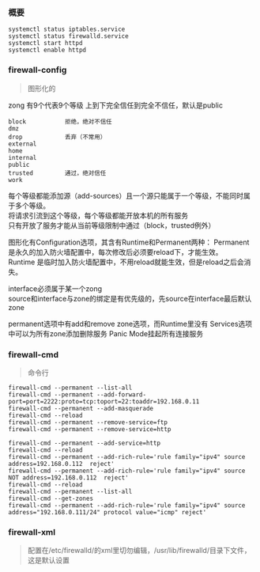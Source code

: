 ### 概要
    systemctl status iptables.service
    systemctl status firewalld.service
    systemctl start httpd
    systemctl enable httpd
### firewall-config
> 图形化的

zong 有9个代表9个等级 上到下完全信任到完全不信任，默认是public
    
    block           拒绝，绝对不信任
    dmz
    drop            丢弃（不常用）
    external
    home
    internal
    public
    trusted         通过，绝对信任
    work

每个等级都能添加源（add-sources）且一个源只能属于一个等级，不能同时属于多个等级。  
将请求引流到这个等级，每个等级都能开放本机的所有服务  
只有开放了服务才能从当前等级限制中通过（block，trusted例外）

图形化有Configuration选项，其含有Runtime和Permanent两种： 
Permanent 是永久的加入防火墙配置中，每次修改后必须要reload下，才能生效。    
Runtime 是临时加入防火墙配置中，不用reload就能生效，但是reload之后会消失。  

interface必须属于某一个zong  
source和interface与zone的绑定是有优先级的，先source在interface最后默认zone

permanent选项中有add和remove zone选项，而Runtime里没有
Services选项中可以为所有zone添加删除服务
Panic Mode挂起所有连接服务


### firewall-cmd
> 命令行

    firewall-cmd --permanent --list-all
    firewall-cmd --permanent --add-forward-port=port=2222:proto=tcp:toport=22:toaddr=192.168.0.11
    firewall-cmd --permanent --add-masquerade
    firewall-cmd --reload
    firewall-cmd --permanent --remove-service=ftp
    firewall-cmd --permanent --remove-service=http
    
    firewall-cmd --permanent --add-service=http
    firewall-cmd --reload
    firewall-cmd --permanent --add-rich-rule='rule family="ipv4" source address=192.168.0.112  reject'
    firewall-cmd --permanent --add-rich-rule='rule family="ipv4" source NOT address=192.168.0.112  reject'
    firewall-cmd --reload
    firewall-cmd --permanent --list-all
    firewall-cmd --get-zones
    firewall-cmd --permanent --add-rich-rule='rule family="ipv4" source address="192.168.0.111/24" protocol value="icmp" reject'

### firewall-xml
> 配置在/etc/firewalld/的xml里切勿编辑，/usr/lib/firewalld/目录下文件，这是默认设置
    